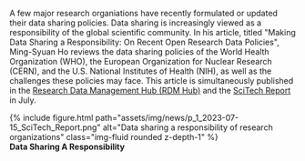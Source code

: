 A few major research organiations have recently formulated or updated their data sharing policies. Data sharing is increasingly viewed as a responsibility of the global scientific community. In his article, titled "Making Data Sharing a Responsibility: On Recent Open Research Data Policies", Ming-Syuan Ho reviews the data sharing policies of the World Health Organization (WHO), the European Organization for Nuclear Research (CERN), and the U.S. National Institutes of Health (NIH), as well as the challenges these policies may face. This article is simultaneously published in the [Research Data Management Hub (RDM Hub)](https://rdm.depositar.io/zh_TW/news/20230719-international-data-sharing-polices) and the [SciTech Report](https://www.scimonth.com.tw/archives/6512) in July.

<div class="row">
    <div class="col-sm mt-3 mt-md-0">
        {% include figure.html path="assets/img/news/p_1_2023-07-15_SciTech_Report.png" alt="Data sharing a responsibility of research organizations" class="img-fluid rounded z-depth-1" %}
    </div>
</div>
<div class="caption">
    <b>Data Sharing A Responsibility</b>
</div>
